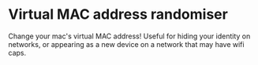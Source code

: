 # Virtual MAC address randomiser

Change your mac's virtual MAC address!
Useful for hiding your identity on networks, or appearing as a new device on a network that may have wifi caps.
